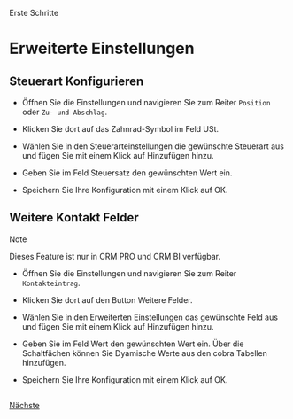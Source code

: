 Erste Schritte

# Erweiterte Einstellungen 
  
## Steuerart Konfigurieren 

- Öffnen Sie die Einstellungen und navigieren Sie zum Reiter `Position` oder `Zu- und Abschlag`. 
- Klicken Sie dort auf das Zahnrad-Symbol im Feld USt.
 
- Wählen Sie in den Steuerarteinstellungen die gewünschte Steuerart aus und fügen Sie mit einem Klick auf Hinzufügen hinzu.

- Geben Sie im Feld Steuersatz den gewünschten Wert ein.

- Speichern Sie Ihre Konfiguration mit einem Klick auf OK.

## Weitere Kontakt Felder 

> [!NOTE]
> Dieses Feature ist nur in CRM PRO und CRM BI verfügbar.

- Öffnen Sie die Einstellungen und navigieren Sie zum Reiter `Kontakteintrag`. 
- Klicken Sie dort auf den Button Weitere Felder.

- Wählen Sie in den Erweiterten Einstellungen das gewünschte Feld aus und fügen Sie mit einem Klick auf Hinzufügen hinzu.

- Geben Sie im Feld Wert den gewünschten Wert ein. Über die Schaltfächen können Sie Dyamische Werte aus den cobra Tabellen hinzufügen. 
 
- Speichern Sie Ihre Konfiguration mit einem Klick auf OK.
##

[Nächste](./Viewer.md) 
